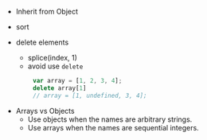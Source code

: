 * Inherit from Object

* sort

* delete elements
	* splice(index, 1)
	* avoid use `delete`
```javascript
		var array = [1, 2, 3, 4];
		delete array[1]
		// array = [1, undefined, 3, 4];
```

+ Arrays vs Objects
	+ Use objects when the names are arbitrary strings.
	+ Use arrays when the names are sequential integers.

